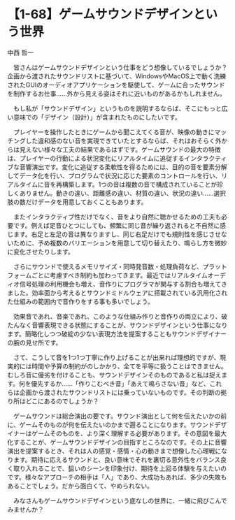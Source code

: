 # 【1-68】ゲームサウンドデザインという世界

<div class="author">中西 哲一</div>

　皆さんはゲームサウンドデザインという仕事をどう想像しているでしょうか？企画から渡されたサウンドリストに基づいて、WindowsやMacOS上で動く洗練されたGUIのオーディオアプリケーションを駆使して、ゲームに合ったサウンドを制作するお仕事……外から見える姿はそれに近いものがあるかもしれません。

　もし私が「サウンドデザイン」というものを説明するならば、そこにもっと広い意味での「デザイン（設計）」が含まれたものにしたいです。

　プレイヤーを操作したときにゲームから聞こえてくる音が、映像の動きにマッチングした違和感のない音を実現できていたとするならば、それはおそらく外からは見えない様々な工夫の結果であるはずです。ゲームサウンドの最大の特徴は、プレイヤーの行動による状況変化にリアルタイムに追従するインタラクティブな音響演出です。変化に追従する柔軟性を得るためには、目的の音を要素分解してデータ化を行い、プログラムで状況に応じた要素のコントロールを行い、リアルタイムに音を再構築します。1つの音は複数の音で構成されていることが珍しくありません。動きの違い、距離感の違い、材質の違い、状況の違い……選択肢の数だけデータを用意しておくこともあります。

　またインタラクティブ性だけでなく、音をより自然に聴かせるための工夫も必要です。例えば足音ひとつにしても、頻繁に同じ音が繰り返されると不自然に感じます。右足と左足の音は異なりますし、同じ右足だけでも規則性を感じさせないために、予め複数のバリエーションを用意して切り替えたり、鳴らし方を微妙に変化させたりします。

　さらにサウンドで使えるメモリサイズ・同時発音数・処理負荷など、プラットフォームごとに考慮すべき制約も加わってきます。最近ではリアルタイムオーディオ信号処理の利用機会も増え、音作りにプログラマが関与する割合も増えてきました。効率面から考えるとサウンドミドルウェアに搭載されている汎用化された仕組みの範囲内で音作りをする事も多いでしょう。

　効果音であれ、音楽であれ、このような仕組み作りと音作りの両立により、破たんなく音響表現できる状態にすることが、サウンドデザインという仕事になります。簡略化しつつ破綻の少ない表現方法を提案することもサウンドデザイナーの腕の見せ所です。

　さて、こうして音を1つ1つ丁寧に作り上げることが出来れば理想的ですが、現実的には時間や予算の制約がのしかかり、全てを平等に扱うことはできません。むしろ音に優劣を付けることも、サウンドデザインそのものであると私は捉えます。何を優先するか……「作りこむべき音」「あえて鳴らさない音」など、これらは企画から渡されたサウンドリストには乗っていないものです。その判断の拠り所はどこにあるのでしょうか？

　ゲームサウンドは総合演出の要です。サウンド演出として何を伝えたいかの前に、ゲームそのものが何を伝えたいのかまで遡ることになります。サウンドデザイナーはゲームそのものを、より深く理解する必要があります。その意図を最大化することが、ゲームサウンドデザインの目指すところなのです。その上に音響演出を提案するとき、それは人の感覚・感情・心の動きまで想像した心理戦になります。期待に応えるサウンドと、良い意味でそれを裏切る意外性をバランス良く取り入れることで、狙いのシーンを印象付け、期待を上回る体験を与えたいのです。様々なアプローチの相手は「人」であり、大成功もあれば、多少の失敗もあることでしょう。だから面白くて、やめられない。

　みなさんもゲームサウンドデザインという底なしの世界に、一緒に飛びこんでみませんか？
